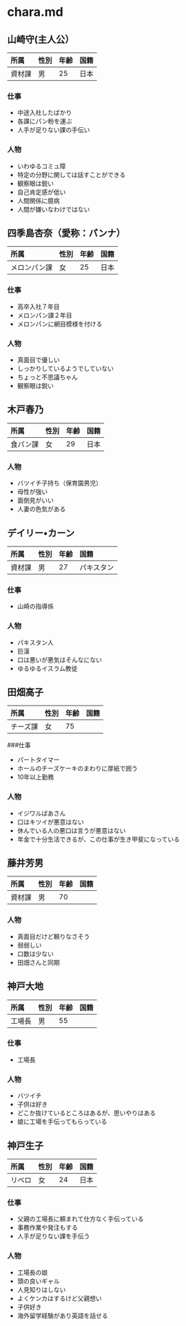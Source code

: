 # chara.md

## 山崎守(主人公）
|所属|性別|年齢|国籍|
|:--|:--|:--|:--|
|資材課|男|25|日本|

### 仕事
- 中途入社したばかり
- 各課にパン粉を運ぶ
- 人手が足りない課の手伝い

### 人物
- いわゆるコミュ障
- 特定の分野に関しては話すことができる
- 観察眼は鋭い
- 自己肯定感が低い
- 人間関係に臆病
- 人間が嫌いなわけではない


## 四季島杏奈（愛称：パンナ）
|所属|性別|年齢|国籍|
|:--|:--|:--|:--|
|メロンパン課|女|25|日本|

### 仕事
- 高卒入社７年目
- メロンパン課２年目
- メロンパンに網目模様を付ける

### 人物
- 真面目で優しい
- しっかりしているようでしていない
- ちょっと不思議ちゃん
- 観察眼は鋭い

## 木戸春乃
|所属|性別|年齢|国籍|
|:--|:--|:--|:--|
|食パン課|女|29|日本|

### 人物
- バツイチ子持ち（保育園男児）
- 母性が強い
- 面倒見がいい
- 人妻の色気がある

## デイリー•カーン
|所属|性別|年齢|国籍|
|:--|:--|:--|:--|
|資材課|男|27|パキスタン|

### 仕事
- 山崎の指導係

### 人物
- パキスタン人
- 巨漢
- 口は悪いが悪気はそんなにない
- ゆるゆるイスラム教徒

## 田畑高子
|所属|性別|年齢|国籍|
|:--|:--|:--|:--|
|チーズ課|女|75||日本|

###仕事
- パートタイマー
- ホールのチーズケーキのまわりに厚紙で囲う
- 10年以上勤務

### 人物
- イジワルばあさん
- 口はキツイが悪意はない
- 休んでいる人の悪口は言うが悪意はない
- 年金で十分生活できるが、この仕事が生き甲斐になっている

## 藤井芳男
|所属|性別|年齢|国籍|
|:--|:--|:--|:--|
|資材課|男|70||日本|

### 人物
- 真面目だけど頼りなさそう
- 弱弱しい
- 口数は少ない
- 田畑さんと同期

## 神戸大地
|所属|性別|年齢|国籍|
|:--|:--|:--|:--|
|工場長|男|55||日本|

### 仕事
- 工場長

### 人物
- バツイチ
- 子供は好き
- どこか抜けているところはあるが、思いやりはある
- 娘に工場を手伝ってもらっている

## 神戸生子
|所属|性別|年齢|国籍|
|:--|:--|:--|:--|
|リベロ|女|24|日本|

### 仕事
- 父親の工場長に頼まれて仕方なく手伝っている
- 事務作業や発注もする
- 人手が足りない課を手伝う

### 人物
- 工場長の娘
- 頭の良いギャル
- 人見知りはしない
- よくケンカはするけど父親想い
- 子供好き
- 海外留学経験があり英語を話せる















